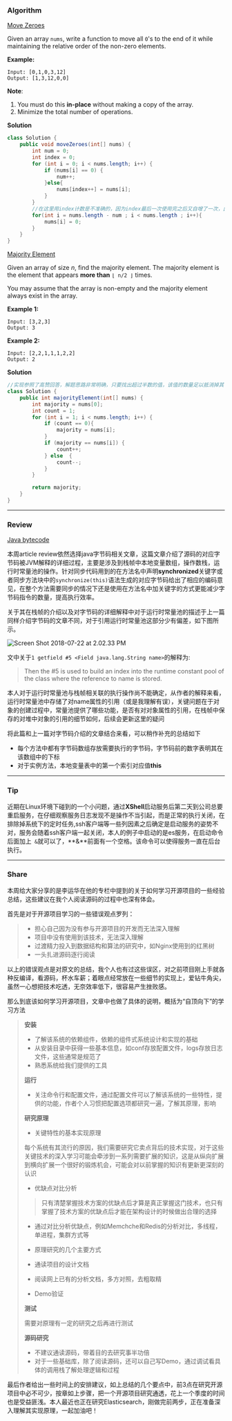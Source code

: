 ### Algorithm

[Move Zeroes](https://leetcode.com/problems/move-zeroes/description/)

Given an array `nums`, write a function to move all `0`'s to the end of it while maintaining the relative order of the non-zero elements.

 **Example:**

```
Input: [0,1,0,3,12]
Output: [1,3,12,0,0]
```

**Note**:

1. You must do this **in-place** without making a copy of the array.
2. Minimize the total number of operations.

**Solution**

```java
class Solution {
    public void moveZeroes(int[] nums) {
        int num = 0;
        int index = 0;
        for (int i = 0; i < nums.length; i++) {
            if (nums[i] == 0) {
                num++;
            }else{
                nums[index++] = nums[i];
            }
        }
        //在这里用index计数是不准确的，因为index最后一次使用完之后又自增了一次，此处应该使用num
        for(int i = nums.length - num ; i < nums.length ; i++){
            nums[i] = 0;
        }
    }
}
```



[Majority Element](https://leetcode.com/problems/majority-element/description/)

Given an array of size *n*, find the majority element. The majority element is the element that appears **more than** `⌊ n/2 ⌋` times.

You may assume that the array is non-empty and the majority element always exist in the array.

**Example 1:**

```
Input: [3,2,3]
Output: 3
```

**Example 2:**

```
Input: [2,2,1,1,1,2,2]
Output: 2
```

 **Solution**

```java
//实现参照了高赞回答，解题思路非常明确，只要找出超过半数的值，该值的数量足以抵消掉其它值的数量总和
class Solution {
    public int majorityElement(int[] nums) {
        int majority = nums[0];
        int count = 1;
        for (int i = 1; i < nums.length; i++) {
            if (count == 0){
                majority = nums[i];
            }
            if (majority == nums[i]) {
                count++;
            } else  {
                count--;
            }
        }

        return majority;
    }
}
```



***

### Review

[Java bytecode](https://www.ibm.com/developerworks/library/it-haggar_bytecode/index.html)

本周article review依然选择java字节码相关文章，这篇文章介绍了源码的对应字节码被JVM解释的详细过程，主要是涉及到栈帧中本地变量数组，操作数栈，运行时常量池的操作。针对同步代码用到的在方法名中声明**synchronized**关键字或者同步方法块中的`synchronize(this)`语法生成的对应字节码给出了相应的编码意见，在整个方法需要同步的情况下还是使用在方法名中加关键字的方式更能减少字节码指令的数量，提高执行效率。

关于其在栈帧的介绍以及对字节码的详细解释中对于运行时常量池的描述于上一篇同样介绍字节码的文章不同，对于引用运行时常量池这部分少有偏差，如下图所示。

![Screen Shot 2018-07-22 at 2.02.33 PM](https://ws4.sinaimg.cn/large/006tKfTcly1ftilv74hx1j316q0o0acv.jpg)

文中关于`1 getfield #5 <Field java.lang.String name>`的解释为:

> Then the #5 is used to build an index into the runtime constant pool of the class where the reference to name is stored. 

本人对于运行时常量池与栈帧相关联的执行操作尚不能确定，从作者的解释来看，运行时常量池中存储了对name属性的引用（或是我理解有误），关键问题在于对象的创建过程中，常量池提供了哪些功能，是否有对对象属性的引用，在栈帧中保存的对堆中对象的引用的细节如何，后续会更新这里的疑问

将此篇和上一篇对字节码介绍的文章结合来看，可以稍作补充的总结如下

- 每个方法中都有字节码数组存放需要执行的字节码，字节码前的数字表明其在该数组中的下标
- 对于实例方法，本地变量表中的第一个索引对应值**this**



***

### Tip

近期在Linux环境下碰到的一个小问题，通过**XShell**启动服务后第二天到公司总要重启服务，在仔细观察服务日志发现不是操作不当引起，而是正常的执行关闭，在排除掉系统下的定时任务,ssh客户端等一些列因素之后确定是启动服务的姿势不对，服务会随着ssh客户端一起关闭，本人的例子中启动的是es服务，在启动命令后面加上` &`就可以了，**&**前面有一个空格。该命令可以使得服务一直在后台执行。



***

### Share

本周给大家分享的是李运华在他的专栏中提到的关于如何学习开源项目的一些经验总结，这些建议在我个人阅读源码的过程中也深有体会。

首先是对于开源项目学习的一些错误观点罗列：

>- 担心自己因为没有参与开源项目的开发而无法深入理解
>- 项目中没有使用到该技术，无法深入理解
>- 过渡精力投入到数据结构和算法的研究中，如Nginx使用到的红黑树
>- 一头扎进源码逐行阅读

以上的错误观点是对原文的总结，我个人也有过这些误区，对之前项目刚上手就各种反编译，看源码，杯水车薪；着眼点经常放在一些细节的实现上，爱钻牛角尖，虽然一心想把技术吃透，无奈效率低下，很容易产生挫败感。

那么到底该如何学习开源项目，文章中也做了具体的说明，概括为“自顶向下”的学习方法

>**安装**
>
>- 了解该系统的依赖组件，依赖的组件式系统设计和实现的基础
>- 从安装目录中获得一些基本信息，如conf存放配置文件，logs存放日志文件，这些通常是规范了
>- 熟悉系统给我们提供的工具
>
>**运行**
>
>- 关注命令行和配置文件，通过配置文件可以了解该系统的一些特性，提供的功能，作者个人习惯把配置选项都研究一遍，了解其原理，影响
>
>**研究原理**
>
>- 关键特性的基本实现原理
>
>  每个系统有其流行的原因，我们需要研究它卖点背后的技术实现，对于这些关键技术的深入学习可能会牵涉到一系列需要扩展的知识，这是从纵向扩展到横向扩展一个很好的锻炼机会，可能会对以前掌握的知识有更新更深刻的认识
>
>- 优缺点对比分析
>
>  >只有清楚掌握技术方案的优缺点后才算是真正掌握这门技术，也只有掌握了技术方案的优缺点后才能在架构设计的时候做出合理的选择
>
>  - 通过对比分析优缺点，例如Memchche和Redis的分析对比，多线程，单进程，集群方式等
>
>- 原理研究的几个主要方式
>
>  - 通读项目的设计文档
>  - 阅读网上已有的分析文档，多方对照，去粗取精
>  - Demo验证
>
>**测试**
>
>需要对原理有一定的研究之后再进行测试
>
>**源码研究**
>
>- 不建议通读源码，带着目的去研究事半功倍
>- 对于一些基础库，除了阅读源码，还可以自己写Demo，通过调试看具体的调用栈了解处理逻辑和过程

最后作者给出一些时间上的安排建议，如上总结的几个要点中，前3点在研究开源项目中必不可少，按章如上步骤，把一个开源项目研究通透，花上一个季度的时间也是受益匪浅。本人最近也正在研究Elasticsearch，刚做完前两步，正在准备深入理解其实现原理，一起加油吧！



